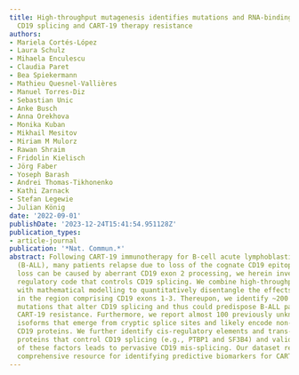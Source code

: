 ```yaml
---
title: High-throughput mutagenesis identifies mutations and RNA-binding proteins controlling
  CD19 splicing and CART-19 therapy resistance
authors:
- Mariela Cortés-López
- Laura Schulz
- Mihaela Enculescu
- Claudia Paret
- Bea Spiekermann
- Mathieu Quesnel-Vallières
- Manuel Torres-Diz
- Sebastian Unic
- Anke Busch
- Anna Orekhova
- Monika Kuban
- Mikhail Mesitov
- Miriam M Mulorz
- Rawan Shraim
- Fridolin Kielisch
- Jörg Faber
- Yoseph Barash
- Andrei Thomas-Tikhonenko
- Kathi Zarnack
- Stefan Legewie
- Julian König
date: '2022-09-01'
publishDate: '2023-12-24T15:41:54.951128Z'
publication_types:
- article-journal
publication: '*Nat. Commun.*'
abstract: Following CART-19 immunotherapy for B-cell acute lymphoblastic leukaemia
  (B-ALL), many patients relapse due to loss of the cognate CD19 epitope. Since epitope
  loss can be caused by aberrant CD19 exon 2 processing, we herein investigate the
  regulatory code that controls CD19 splicing. We combine high-throughput mutagenesis
  with mathematical modelling to quantitatively disentangle the effects of all mutations
  in the region comprising CD19 exons 1-3. Thereupon, we identify ~200 single point
  mutations that alter CD19 splicing and thus could predispose B-ALL patients to developing
  CART-19 resistance. Furthermore, we report almost 100 previously unknown splice
  isoforms that emerge from cryptic splice sites and likely encode non-functional
  CD19 proteins. We further identify cis-regulatory elements and trans-acting RNA-binding
  proteins that control CD19 splicing (e.g., PTBP1 and SF3B4) and validate that loss
  of these factors leads to pervasive CD19 mis-splicing. Our dataset represents a
  comprehensive resource for identifying predictive biomarkers for CART-19 therapy.
---
```

